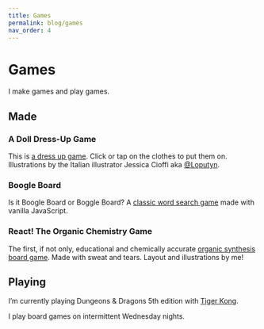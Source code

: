 ```yaml
---
title: Games
permalink: blog/games
nav_order: 4
---
```

# Games

I make games and play games.

## Made

### A Doll Dress-Up Game
This is [a dress up game](https://mandychen.art/ccsf/cnit133/game/). Click or tap on the clothes to put them on. <br>Illustrations by the Italian illustrator Jessica Cioffi aka [@Loputyn](https://www.instagram.com/loputyn).

### Boogle Board
Is it Boogle Board or Boggle Board? A [classic word search game](https://picaq.github.io/JS-HTML-Games/) made with vanilla JavaScript.

### React! The Organic Chemistry Game
The first, if not only, educational and chemically accurate [organic synthesis board game](https://www.reactgame.com/). Made&nbsp;with&nbsp;sweat&nbsp;and&nbsp;tears. Layout and illustrations by me!

## Playing

I’m currently playing Dungeons & Dragons 5th edition with [Tiger Kong](https://tigerkong.me/).

I play board games on intermittent Wednesday nights.
